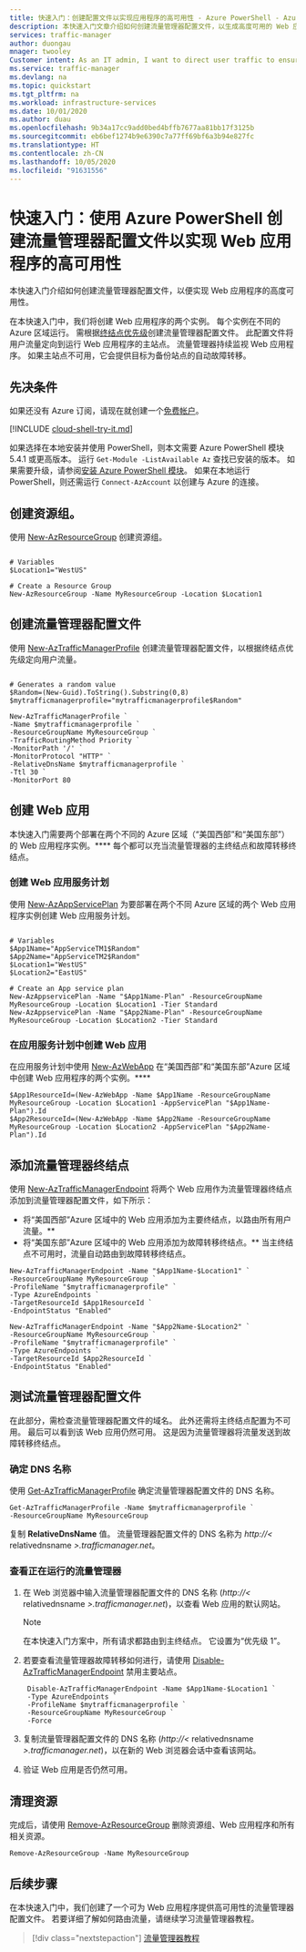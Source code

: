 ```yaml
---
title: 快速入门：创建配置文件以实现应用程序的高可用性 - Azure PowerShell - Azure 流量管理器
description: 本快速入门文章介绍如何创建流量管理器配置文件，以生成高度可用的 Web 应用程序。
services: traffic-manager
author: duongau
mnager: twooley
Customer intent: As an IT admin, I want to direct user traffic to ensure high availability of web applications.
ms.service: traffic-manager
ms.devlang: na
ms.topic: quickstart
ms.tgt_pltfrm: na
ms.workload: infrastructure-services
ms.date: 10/01/2020
ms.author: duau
ms.openlocfilehash: 9b34a17cc9add0bed4bffb7677aa81bb17f3125b
ms.sourcegitcommit: eb6bef1274b9e6390c7a77ff69bf6a3b94e827fc
ms.translationtype: HT
ms.contentlocale: zh-CN
ms.lasthandoff: 10/05/2020
ms.locfileid: "91631556"
---
```

# <a name="quickstart-create-a-traffic-manager-profile-for-a-highly-available-web-application-using-azure-powershell"></a>快速入门：使用 Azure PowerShell 创建流量管理器配置文件以实现 Web 应用程序的高可用性

本快速入门介绍如何创建流量管理器配置文件，以便实现 Web 应用程序的高度可用性。

在本快速入门中，我们将创建 Web 应用程序的两个实例。 每个实例在不同的 Azure 区域运行。 需根据[终结点优先级](traffic-manager-routing-methods.md#priority-traffic-routing-method)创建流量管理器配置文件。 此配置文件将用户流量定向到运行 Web 应用程序的主站点。 流量管理器持续监视 Web 应用程序。 如果主站点不可用，它会提供目标为备份站点的自动故障转移。

## <a name="prerequisites"></a>先决条件

如果还没有 Azure 订阅，请现在就创建一个[免费帐户](https://azure.microsoft.com/free/?WT.mc_id=A261C142F)。

[!INCLUDE [cloud-shell-try-it.md](../../includes/cloud-shell-try-it.md)]

如果选择在本地安装并使用 PowerShell，则本文需要 Azure PowerShell 模块 5.4.1 或更高版本。 运行 `Get-Module -ListAvailable Az` 查找已安装的版本。 如果需要升级，请参阅[安装 Azure PowerShell 模块](/powershell/azure/install-Az-ps)。 如果在本地运行 PowerShell，则还需运行 `Connect-AzAccount` 以创建与 Azure 的连接。

## <a name="create-a-resource-group"></a>创建资源组。
使用 [New-AzResourceGroup](/powershell/module/az.resources/new-azresourcegroup) 创建资源组。

```azurepowershell-interactive

# Variables
$Location1="WestUS"

# Create a Resource Group
New-AzResourceGroup -Name MyResourceGroup -Location $Location1
```

## <a name="create-a-traffic-manager-profile"></a>创建流量管理器配置文件

使用 [New-AzTrafficManagerProfile](/powershell/module/az.trafficmanager/new-aztrafficmanagerprofile) 创建流量管理器配置文件，以根据终结点优先级定向用户流量。

```azurepowershell-interactive

# Generates a random value
$Random=(New-Guid).ToString().Substring(0,8)
$mytrafficmanagerprofile="mytrafficmanagerprofile$Random"

New-AzTrafficManagerProfile `
-Name $mytrafficmanagerprofile `
-ResourceGroupName MyResourceGroup `
-TrafficRoutingMethod Priority `
-MonitorPath '/' `
-MonitorProtocol "HTTP" `
-RelativeDnsName $mytrafficmanagerprofile `
-Ttl 30 `
-MonitorPort 80
```

## <a name="create-web-apps"></a>创建 Web 应用

本快速入门需要两个部署在两个不同的 Azure 区域（“美国西部”和“美国东部”）的 Web 应用程序实例。**** 每个都可以充当流量管理器的主终结点和故障转移终结点。

### <a name="create-web-app-service-plans"></a>创建 Web 应用服务计划
使用 [New-AzAppServicePlan](/powershell/module/az.websites/new-azappserviceplan) 为要部署在两个不同 Azure 区域的两个 Web 应用程序实例创建 Web 应用服务计划。

```azurepowershell-interactive

# Variables
$App1Name="AppServiceTM1$Random"
$App2Name="AppServiceTM2$Random"
$Location1="WestUS"
$Location2="EastUS"

# Create an App service plan
New-AzAppservicePlan -Name "$App1Name-Plan" -ResourceGroupName MyResourceGroup -Location $Location1 -Tier Standard
New-AzAppservicePlan -Name "$App2Name-Plan" -ResourceGroupName MyResourceGroup -Location $Location2 -Tier Standard

```
### <a name="create-a-web-app-in-the-app-service-plan"></a>在应用服务计划中创建 Web 应用
在应用服务计划中使用 [New-AzWebApp](/powershell/module/az.websites/new-azwebapp) 在“美国西部”和“美国东部”Azure 区域中创建 Web 应用程序的两个实例。****

```azurepowershell-interactive
$App1ResourceId=(New-AzWebApp -Name $App1Name -ResourceGroupName MyResourceGroup -Location $Location1 -AppServicePlan "$App1Name-Plan").Id
$App2ResourceId=(New-AzWebApp -Name $App2Name -ResourceGroupName MyResourceGroup -Location $Location2 -AppServicePlan "$App2Name-Plan").Id

```

## <a name="add-traffic-manager-endpoints"></a>添加流量管理器终结点
使用 [New-AzTrafficManagerEndpoint](/powershell/module/az.trafficmanager/new-aztrafficmanagerendpoint) 将两个 Web 应用作为流量管理器终结点添加到流量管理器配置文件，如下所示：
- 将“美国西部”Azure 区域中的 Web 应用添加为主要终结点，以路由所有用户流量。** 
- 将“美国东部”Azure 区域中的 Web 应用添加为故障转移终结点。** 当主终结点不可用时，流量自动路由到故障转移终结点。

```azurepowershell-interactive
New-AzTrafficManagerEndpoint -Name "$App1Name-$Location1" `
-ResourceGroupName MyResourceGroup `
-ProfileName "$mytrafficmanagerprofile" `
-Type AzureEndpoints `
-TargetResourceId $App1ResourceId `
-EndpointStatus "Enabled"

New-AzTrafficManagerEndpoint -Name "$App2Name-$Location2" `
-ResourceGroupName MyResourceGroup `
-ProfileName "$mytrafficmanagerprofile" `
-Type AzureEndpoints `
-TargetResourceId $App2ResourceId `
-EndpointStatus "Enabled"
```

## <a name="test-traffic-manager-profile"></a>测试流量管理器配置文件

在此部分，需检查流量管理器配置文件的域名。 此外还需将主终结点配置为不可用。 最后可以看到该 Web 应用仍然可用。 这是因为流量管理器将流量发送到故障转移终结点。

### <a name="determine-the-dns-name"></a>确定 DNS 名称

使用 [Get-AzTrafficManagerProfile](/powershell/module/az.trafficmanager/get-aztrafficmanagerprofile) 确定流量管理器配置文件的 DNS 名称。

```azurepowershell-interactive
Get-AzTrafficManagerProfile -Name $mytrafficmanagerprofile `
-ResourceGroupName MyResourceGroup
```

复制 **RelativeDnsName** 值。 流量管理器配置文件的 DNS 名称为 *http://<* relativednsname *>.trafficmanager.net*。 

### <a name="view-traffic-manager-in-action"></a>查看正在运行的流量管理器
1. 在 Web 浏览器中输入流量管理器配置文件的 DNS 名称 (*http://<* relativednsname *>.trafficmanager.net*)，以查看 Web 应用的默认网站。

    > [!NOTE]
    > 在本快速入门方案中，所有请求都路由到主终结点。 它设置为“优先级 1”。 
2. 若要查看流量管理器故障转移如何进行，请使用 [Disable-AzTrafficManagerEndpoint](/powershell/module/az.trafficmanager/disable-aztrafficmanagerendpoint) 禁用主要站点。

   ```azurepowershell-interactive
    Disable-AzTrafficManagerEndpoint -Name $App1Name-$Location1 `
    -Type AzureEndpoints `
    -ProfileName $mytrafficmanagerprofile `
    -ResourceGroupName MyResourceGroup `
    -Force
   ```
3. 复制流量管理器配置文件的 DNS 名称 (*http://<* relativednsname *>.trafficmanager.net*)，以在新的 Web 浏览器会话中查看该网站。
4. 验证 Web 应用是否仍然可用。

## <a name="clean-up-resources"></a>清理资源

完成后，请使用 [Remove-AzResourceGroup](/powershell/module/az.resources/remove-azresourcegroup) 删除资源组、Web 应用程序和所有相关资源。

```azurepowershell-interactive
Remove-AzResourceGroup -Name MyResourceGroup
```

## <a name="next-steps"></a>后续步骤

在本快速入门中，我们创建了一个可为 Web 应用程序提供高可用性的流量管理器配置文件。 若要详细了解如何路由流量，请继续学习流量管理器教程。

> [!div class="nextstepaction"]
> [流量管理器教程](tutorial-traffic-manager-improve-website-response.md)
